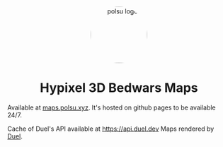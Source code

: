 <div align="center">
    <img src="https://assets.polsu.xyz/polsu/polsu_.png" alt="polsu logo" height="128" style="border-radius: 50%">
    <h1>Hypixel 3D Bedwars Maps</h1>
</div>

Available at [maps.polsu.xyz](https://maps.polsu.xyz). It's hosted on github pages to be available 24/7.  

Cache of Duel's API available at https://api.duel.dev
Maps rendered by [Duel](https://github.com/Dueel).
